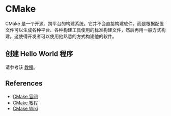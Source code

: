 # CMake

CMake 是一个开源、跨平台的构建系统。它并不会直接构建软件，而是根据配置文件可以生成各种平台、各种构建工具使用的标准构建文件，然后再用一般方式构建。这使得开发者可以使用他熟悉的方式构建他的软件。

## 创建 Hello World 程序

请参考该 [教程](https://code.visualstudio.com/docs/cpp/cmake-linux)。

## References

- [CMake 官网](https://cmake.org/)
- [CMake 教程](https://zhuanlan.zhihu.com/p/534439206)
- [CMake Wiki](https://zh.wikipedia.org/zh-cn/CMake)
